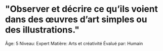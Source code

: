 # "Observer et décrire ce qu’ils voient dans des œuvres d’art simples ou des illustrations."

Âge: 5
Niveau: Expert
Matière: Arts et créativité
Évalué par: Humain